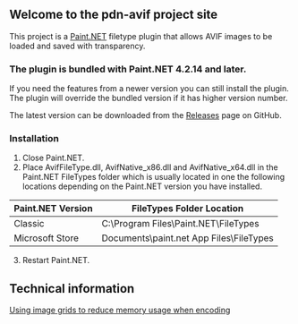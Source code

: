 ## Welcome to the pdn-avif project site


This project is a [Paint.NET](http://www.getpaint.net) filetype plugin that allows AVIF images to be loaded and saved with transparency.

### The plugin is bundled with Paint.NET 4.2.14 and later.

If you need the features from a newer version you can still install the plugin.   
The plugin will override the bundled version if it has higher version number.

The latest version can be downloaded from the [Releases](https://github.com/0xC0000054/pdn-avif/releases) page on GitHub.

### Installation

1. Close Paint.NET.
2. Place AvifFileType.dll, AvifNative_x86.dll and AvifNative_x64.dll in the Paint.NET FileTypes folder which is usually located in one the following locations depending on the Paint.NET version you have installed.

  Paint.NET Version |  FileTypes Folder Location
  --------|----------
  Classic | C:\Program Files\Paint.NET\FileTypes    
  Microsoft Store | Documents\paint.net App Files\FileTypes

3. Restart Paint.NET.

## Technical information

[Using image grids to reduce memory usage when encoding](using-image-grids.md)

